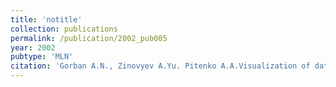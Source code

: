 ```yaml
---
title: 'notitle'
collection: publications
permalink: /publication/2002_pub005
year: 2002
pubtype: 'MLN'
citation: 'Gorban A.N., Zinovyev A.Yu. Pitenko A.A.Visualization of data. Method of elastic maps (in Russian). <i>Neurocomputeri</i>, 2002. N4. p.19-30.'
---
```

